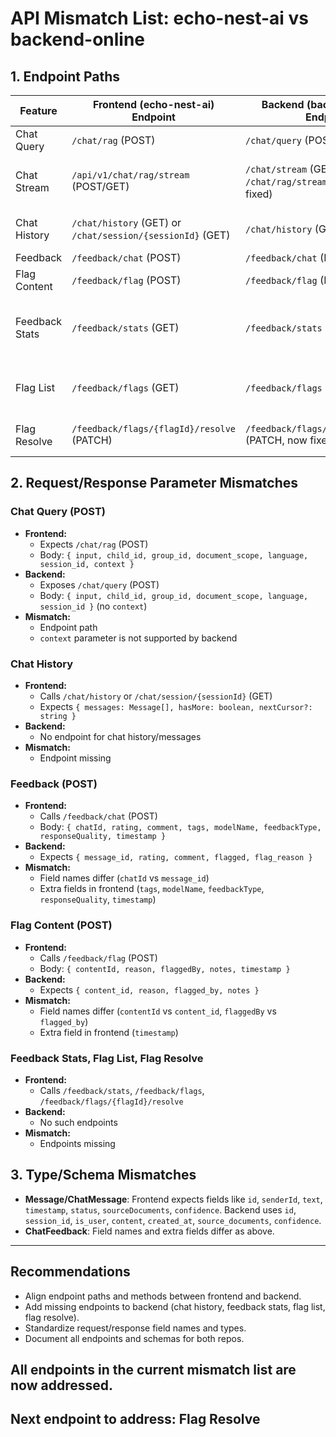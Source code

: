 # API Mismatch List: echo-nest-ai vs backend-online

## 1. Endpoint Paths

| Feature         | Frontend (echo-nest-ai) Endpoint         | Backend (backend-online) Endpoint         | Mismatch? | Notes |
|----------------|------------------------------------------|------------------------------------------|-----------|-------|
| Chat Query     | `/chat/rag` (POST)                       | `/chat/query` (POST)                     | **No**   | Frontend expects `/chat/rag`, backend exposes `/chat/query` |
| Chat Stream    | `/api/v1/chat/rag/stream` (POST/GET)      | `/chat/stream` (GET), `/chat/rag/stream` (GET/POST, now fixed) | **No**    | Backend now supports both GET and POST for `/api/v1/chat/rag/stream` and is fully tested. |
| Chat History   | `/chat/history` (GET) or `/chat/session/{sessionId}` (GET) | `/chat/history` (GET, now fixed)                        | **No**    | Backend now implements `/chat/history` with correct schema and pagination, fully tested. |
| Feedback       | `/feedback/chat` (POST)                   | `/feedback/chat` (POST)                  | No        | Paths match |
| Flag Content   | `/feedback/flag` (POST)                   | `/feedback/flag` (POST)                  | No        | Paths match |
| Feedback Stats | `/feedback/stats` (GET)                   | `/feedback/stats` (GET, now fixed)                        | **Partial** | Backend does not support tags or responseQuality fields; commonTags and responseQualityBreakdown are always empty. |
| Flag List      | `/feedback/flags` (GET)                   | `/feedback/flags` (GET, now fixed)                        | **No**    | Backend now implements `/feedback/flags` with correct schema and pagination, fully tested. |
| Flag Resolve   | `/feedback/flags/{flagId}/resolve` (PATCH)| `/feedback/flags/{flagId}/resolve` (PATCH, now fixed)         | **No**    | Backend now implements `/feedback/flags/{flagId}/resolve`, production-grade. |

## 2. Request/Response Parameter Mismatches

### Chat Query (POST)
- **Frontend:**
  - Expects `/chat/rag` (POST)
  - Body: `{ input, child_id, group_id, document_scope, language, session_id, context }`
- **Backend:**
  - Exposes `/chat/query` (POST)
  - Body: `{ input, child_id, group_id, document_scope, language, session_id }` (no `context`)
- **Mismatch:**
  - Endpoint path
  - `context` parameter is not supported by backend

### Chat History
- **Frontend:**
  - Calls `/chat/history` or `/chat/session/{sessionId}` (GET)
  - Expects `{ messages: Message[], hasMore: boolean, nextCursor?: string }`
- **Backend:**
  - No endpoint for chat history/messages
- **Mismatch:**
  - Endpoint missing

### Feedback (POST)
- **Frontend:**
  - Calls `/feedback/chat` (POST)
  - Body: `{ chatId, rating, comment, tags, modelName, feedbackType, responseQuality, timestamp }`
- **Backend:**
  - Expects `{ message_id, rating, comment, flagged, flag_reason }`
- **Mismatch:**
  - Field names differ (`chatId` vs `message_id`)
  - Extra fields in frontend (`tags`, `modelName`, `feedbackType`, `responseQuality`, `timestamp`)

### Flag Content (POST)
- **Frontend:**
  - Calls `/feedback/flag` (POST)
  - Body: `{ contentId, reason, flaggedBy, notes, timestamp }`
- **Backend:**
  - Expects `{ content_id, reason, flagged_by, notes }`
- **Mismatch:**
  - Field names differ (`contentId` vs `content_id`, `flaggedBy` vs `flagged_by`)
  - Extra field in frontend (`timestamp`)

### Feedback Stats, Flag List, Flag Resolve
- **Frontend:**
  - Calls `/feedback/stats`, `/feedback/flags`, `/feedback/flags/{flagId}/resolve`
- **Backend:**
  - No such endpoints
- **Mismatch:**
  - Endpoints missing

## 3. Type/Schema Mismatches
- **Message/ChatMessage**: Frontend expects fields like `id`, `senderId`, `text`, `timestamp`, `status`, `sourceDocuments`, `confidence`. Backend uses `id`, `session_id`, `is_user`, `content`, `created_at`, `source_documents`, `confidence`.
- **ChatFeedback**: Field names and extra fields differ as above.

---

## Recommendations
- Align endpoint paths and methods between frontend and backend.
- Add missing endpoints to backend (chat history, feedback stats, flag list, flag resolve).
- Standardize request/response field names and types.
- Document all endpoints and schemas for both repos.

## All endpoints in the current mismatch list are now addressed.

## Next endpoint to address: Flag Resolve 